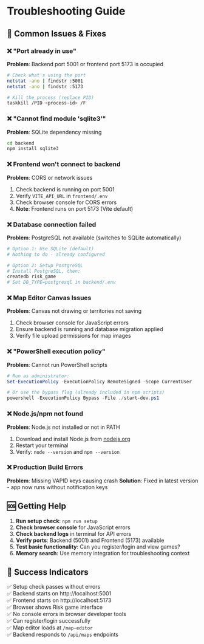 # Troubleshooting Guide

## 🔧 Common Issues & Fixes

### ❌ "Port already in use"
**Problem**: Backend port 5001 or frontend port 5173 is occupied
```bash
# Check what's using the port
netstat -ano | findstr :5001
netstat -ano | findstr :5173

# Kill the process (replace PID)
taskkill /PID <process-id> /F
```

### ❌ "Cannot find module 'sqlite3'"
**Problem**: SQLite dependency missing
```bash
cd backend
npm install sqlite3
```

### ❌ Frontend won't connect to backend
**Problem**: CORS or network issues
1. Check backend is running on port 5001
2. Verify `VITE_API_URL` in `frontend/.env`
3. Check browser console for CORS errors
4. **Note**: Frontend runs on port 5173 (Vite default)

### ❌ Database connection failed
**Problem**: PostgreSQL not available (switches to SQLite automatically)
```bash
# Option 1: Use SQLite (default)
# Nothing to do - already configured

# Option 2: Setup PostgreSQL
# Install PostgreSQL, then:
createdb risk_game
# Set DB_TYPE=postgresql in backend/.env
```

### ❌ Map Editor Canvas Issues
**Problem**: Canvas not drawing or territories not saving
1. Check browser console for JavaScript errors
2. Ensure backend is running and database migration applied
3. Verify file upload permissions for map images

### ❌ "PowerShell execution policy"
**Problem**: Cannot run PowerShell scripts
```powershell
# Run as administrator:
Set-ExecutionPolicy -ExecutionPolicy RemoteSigned -Scope CurrentUser

# Or use the bypass flag (already included in npm scripts)
powershell -ExecutionPolicy Bypass -File ./start-dev.ps1
```

### ❌ Node.js/npm not found
**Problem**: Node.js not installed or not in PATH
1. Download and install Node.js from [nodejs.org](https://nodejs.org/)
2. Restart your terminal
3. Verify: `node --version` and `npm --version`

### ❌ Production Build Errors
**Problem**: Missing VAPID keys causing crash
**Solution**: Fixed in latest version - app now runs without notification keys

## 🆘 Getting Help

1. **Run setup check**: `npm run setup`
2. **Check browser console** for JavaScript errors
3. **Check backend logs** in terminal for API errors  
4. **Verify ports**: Backend (5001) and Frontend (5173) available
5. **Test basic functionality**: Can you register/login and view games?
6. **Memory search**: Use memory integration for troubleshooting context

## 🎉 Success Indicators

✅ Setup check passes without errors  
✅ Backend starts on http://localhost:5001  
✅ Frontend starts on http://localhost:5173  
✅ Browser shows Risk game interface  
✅ No console errors in browser developer tools  
✅ Can register/login successfully  
✅ Map editor loads at `/map-editor`  
✅ Backend responds to `/api/maps` endpoints